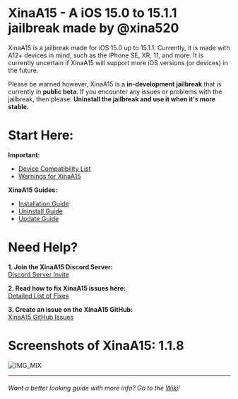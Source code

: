 # XinaA15 - A iOS 15.0 to 15.1.1 jailbreak made by @xina520
XinaA15 is a jailbreak made for iOS 15.0 up to 15.1.1. Currently, it is made with A12+ devices in mind, such as the iPhone SE, XR, 11, and more. It is currently uncertain if XinaA15 will support more iOS versions (or devices) in the future.

Please be warned however, XinaA15 is a **in-development jailbreak** that is currently in **public beta**. If you encounter any issues or problems with the jailbreak, then please: **Uninstall the jailbreak and use it when it's more stable.**

# Start Here:
**Important:**
- [Device Compatibility List](https://github.com/NotDarkn/XinaA15/wiki/Compatibility)
- [Warnings for XinaA15](https://github.com/NotDarkn/XinaA15/wiki/Warnings)

**XinaA15 Guides:**
- [Installation Guide](https://github.com/NotDarkn/XinaA15/blob/main/-INSTALL.md)
- [Uninstall Guide](https://github.com/NotDarkn/XinaA15/blob/main/-REMOVE.md)
- [Update Guide](https://github.com/NotDarkn/XinaA15/blob/main/-UPDATE.md)

# Need Help?

**1. Join the XinaA15 Discord Server:<br>**
[Discord Server Invite](https://discord.gg/xina-a15)

**2. Read how to fix XinaA15 issues here:<br>**
[Detailed List of Fixes](https://github.com/NotDarkn/XinaA15/wiki/Fixes)

**3. Create an issue on the XinaA15 GitHub:<br>**
[XinaA15 GitHub Issues](https://github.com/jacksight/xina520_official_jailbreak/issues)

# Screenshots of XinaA15: 1.1.8
![IMG_MIX](https://user-images.githubusercontent.com/73033672/224593228-a0b5de43-4fb3-4722-af5c-8a450ef0f256.PNG)
***
###### Want a better looking guide with more info? Go to the [Wiki](https://github.com/NotDarkn/XinaA15/wiki)!
